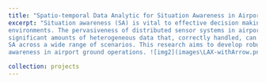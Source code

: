 ```yaml
---
title: "Spatio-temporal Data Analytic for Situation Awareness in Airport Operations"
excerpt: "Situation awareness (SA) is vital to effective decision making in complex and dynamic sensed
environments. The pervasiveness of distributed sensor systems in airport operations is generating
significant amounts of heterogeneous data that, correctly handled, can offer significant insights for
SA across a wide range of scenarios. This research aims to develop robust techniques and tools to discover spatio-temporal patterns from a variety of airport sensor data and complementary data sources to inform and improve situation
awareness in airport ground operations. ![img2](images\LAX-withArrow.png)"

collection: projects
---
```

